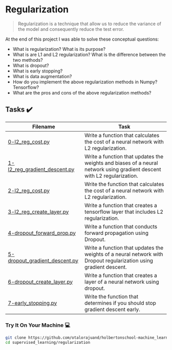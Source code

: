 # Regularization

> Regularization is a technique that allow us to reduce the variance of the model and consequently reduce the test error.

At the end of this project I was able to solve these conceptual questions:

* What is regularization? What is its purpose?
* What is are L1 and L2 regularization? What is the difference between the two methods?
* What is dropout?
* What is early stopping?
* What is data augmentation?
* How do you implement the above regularization methods in Numpy? Tensorflow?
* What are the pros and cons of the above regularization methods?

## Tasks :heavy_check_mark:

| Filename | Task |
| ------ | ------------------------------------------------- | 
| [0-l2_reg_cost.py](https://github.com/otalorajuand/holbertonschool-machine_learning/blob/main/supervised_learning/regularization/0-l2_reg_cost.py)| Write a function that calculates the cost of a neural network with L2 regularization.| 
| [1-l2_reg_gradient_descent.py](https://github.com/otalorajuand/holbertonschool-machine_learning/blob/main/supervised_learning/regularization/1-l2_reg_gradient_descent.py)| Write a function that updates the weights and biases of a neural network using gradient descent with L2 regularization.| 
| [2-l2_reg_cost.py](https://github.com/otalorajuand/holbertonschool-machine_learning/blob/main/supervised_learning/regularization/2-l2_reg_cost.py)| Write the function that calculates the cost of a neural network with L2 regularization. | 
| [3-l2_reg_create_layer.py](https://github.com/otalorajuand/holbertonschool-machine_learning/blob/main/supervised_learning/regularization/3-l2_reg_create_layer.py)| Write a function that creates a tensorflow layer that includes L2 regularization. | 
| [4-dropout_forward_prop.py](https://github.com/otalorajuand/holbertonschool-machine_learning/blob/main/supervised_learning/regularization/4-dropout_forward_prop.py)| Write a function that conducts forward propagation using Dropout. | 
| [5-dropout_gradient_descent.py](https://github.com/otalorajuand/holbertonschool-machine_learning/blob/main/supervised_learning/regularization/5-dropout_gradient_descent.py)| Write a function that updates the weights of a neural network with Dropout regularization using gradient descent. | 
| [6-dropout_create_layer.py](https://github.com/otalorajuand/holbertonschool-machine_learning/blob/main/supervised_learning/regularization/6-dropout_create_layer.py)| Write a function that creates a layer of a neural network using dropout. | 
| [7-early_stopping.py](https://github.com/otalorajuand/holbertonschool-machine_learning/blob/main/supervised_learning/regularization/7-early_stopping.py)| Write the function that determines if you should stop gradient descent early. | 



### Try It On Your Machine :computer:
```bash
git clone https://github.com/otalorajuand/holbertonschool-machine_learning.git
cd supervised_learning/regularization
```
